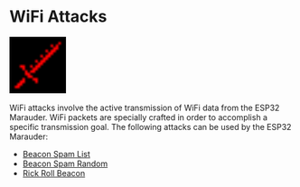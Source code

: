 # WiFi Attacks
<p align="left">
  <img alt="ESP32 WROOM-32U" src="https://github.com/justcallmekoko/ESP32Marauder/blob/master/pictures/icons/attack_22.bmp?raw=true" width="100">
</p>
WiFi attacks involve the active transmission of WiFi data from the ESP32 Marauder. WiFi packets are specially crafted in order to accomplish a specific transmission goal. The following attacks can be used by the ESP32 Marauder: 
 
- [Beacon Spam List](beacon-spam-list)
- [Beacon Spam Random](beacon-spam-random)
- [Rick Roll Beacon](rick-roll-beacon)